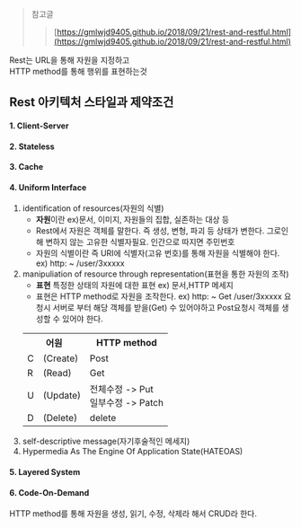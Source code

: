 >  참고글
>  >[https://gmlwjd9405.github.io/2018/09/21/rest-and-restful.html](https://gmlwjd9405.github.io/2018/09/21/rest-and-restful.html)  

Rest는 URL을 통해 자원을 지정하고  
HTTP method를 통해 행위를 표현하는것

## Rest 아키텍처 스타일과  제약조건
#### 1. Client-Server
#### 2. Stateless
#### 3. Cache

#### 4. Uniform Interface  
1. identification of resources(자원의 식별)  
    * **자원**이란 ex)문서, 이미지, 자원들의 집합, 실존하는 대상 등 
    * Rest에서 자원은 객체를 말한다. 즉 생성, 변형, 파괴 등 상태가 변한다. 그로인해 변하지 않는 고유한 식별자필요. 인간으로 따지면 주민번호
    * 자원의 식별이란 즉 URI에 식별자(고유 번호)를 통해 자원을 식별해야 한다. ex) http: ~ /user/3xxxxx 
2. manipuliation of resource through representation(표현을 통한 자원의 조작)
    * **표현** 특정한 상태의 자원에 대한 표현 ex) 문서,HTTP 메세지
    * 표현은 HTTP method로 자원을 조작한다. ex) http: ~ Get /user/3xxxxx 요청시 서버로 부터 해당 객체를 받을(Get) 수 있어야하고 Post요청시 객체를 생성할 수 있어야 한다.
    <table>
        <tr>
            <th colspan="2">어원</th>
            <th>HTTP method</th>
        </tr>
        <tr>
            <td>C</td>
            <td>(Create)</td>
            <td>Post</td>
        </tr>
        <tr>
            <td>R</td>
            <td>(Read)</td>
            <td>Get</td>
        </tr>
        <tr>
            <td>U</td>
            <td>(Update)</td>
            <td>
                전체수정 -> Put<br>
                일부수정 -> Patch
            </td>
        </tr>
        <tr>
            <td>D</td>
            <td>(Delete)</td>
            <td>delete</td>
        </tr>
    </table>
3. self-descriptive message(자기후술적인 메세지)
4. Hypermedia As The Engine Of Application State(HATEOAS)

#### 5. Layered System  
#### 6. Code-On-Demand


HTTP method를 통해 자원을 생성, 읽기, 수정, 삭제라 해서 CRUD라 한다.





